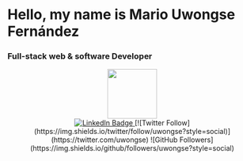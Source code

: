   # Hello, my name is Mario Uwongse Fernández
###  Full-stack web & software Developer
<div id="header" align="center">
  <img src="https://media2.giphy.com/media/jdPMeyv9rn0hZHh8n9/giphy.gif?cid=ecf05e47hbevi22yh7cif4wsmgc606bvvvpgz6xamib5hufu&rid=giphy.gif&ct=s" width="100"/>
  <div id="badges">
    <a href="https://linkedin.com/in/mario-uwongse">
      <img src="https://img.shields.io/badge/LinkedIn-blue?style=for-the-badge&logo=linkedin&logoColor=white" alt="LinkedIn Badge"/>
    </a>
    [![Twitter Follow](https://img.shields.io/twitter/follow/uwongse?style=social)](https://twitter.com/uwongse)
    ![GitHub Followers](https://img.shields.io/github/followers/uwongse?style=social)
  </div>
</div>

